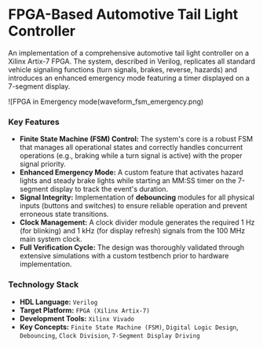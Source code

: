 # FPGA-Based Automotive Tail Light Controller

An implementation of a comprehensive automotive tail light controller on a Xilinx Artix-7 FPGA. The system, described in Verilog, replicates all standard vehicle signaling functions (turn signals, brakes, reverse, hazards) and introduces an enhanced emergency mode featuring a timer displayed on a 7-segment display.

![FPGA in Emergency mode(waveform_fsm_emergency.png)

### Key Features

*   **Finite State Machine (FSM) Control:** The system's core is a robust FSM that manages all operational states and correctly handles concurrent operations (e.g., braking while a turn signal is active) with the proper signal priority.
*   **Enhanced Emergency Mode:** A custom feature that activates hazard lights and steady brake lights while starting an MM:SS timer on the 7-segment display to track the event's duration.
*   **Signal Integrity:** Implementation of **debouncing** modules for all physical inputs (buttons and switches) to ensure reliable operation and prevent erroneous state transitions.
*   **Clock Management:** A clock divider module generates the required 1 Hz (for blinking) and 1 kHz (for display refresh) signals from the 100 MHz main system clock.
*   **Full Verification Cycle:** The design was thoroughly validated through extensive simulations with a custom testbench prior to hardware implementation.

### Technology Stack

*   **HDL Language:** `Verilog`
*   **Target Platform:** `FPGA (Xilinx Artix-7)`
*   **Development Tools:** `Xilinx Vivado`
*   **Key Concepts:** `Finite State Machine (FSM)`, `Digital Logic Design`, `Debouncing`, `Clock Division`, `7-Segment Display Driving`
